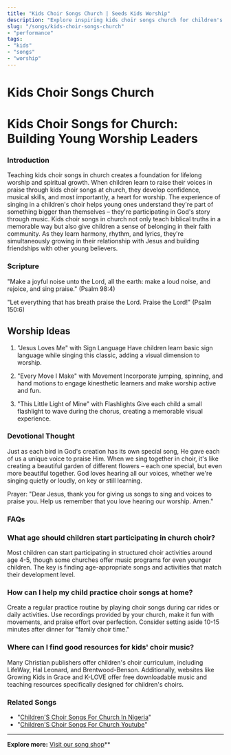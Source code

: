 ```yaml
---
title: "Kids Choir Songs Church | Seeds Kids Worship"
description: "Explore inspiring kids choir songs church for children's worship and faith development. Biblical music resources for families and ministry."
slug: "/songs/kids-choir-songs-church"
- "performance"
tags:
- "kids"
- "songs"
- "worship"
---
```


# Kids Choir Songs Church

# Kids Choir Songs for Church: Building Young Worship Leaders

### Introduction
Teaching kids choir songs in church creates a foundation for lifelong worship and spiritual growth. When children learn to raise their voices in praise through kids choir songs at church, they develop confidence, musical skills, and most importantly, a heart for worship. The experience of singing in a children's choir helps young ones understand they're part of something bigger than themselves – they're participating in God's story through music. Kids choir songs in church not only teach biblical truths in a memorable way but also give children a sense of belonging in their faith community. As they learn harmony, rhythm, and lyrics, they're simultaneously growing in their relationship with Jesus and building friendships with other young believers.

### Scripture
"Make a joyful noise unto the Lord, all the earth: make a loud noise, and rejoice, and sing praise." (Psalm 98:4)

"Let everything that has breath praise the Lord. Praise the Lord!" (Psalm 150:6)

## Worship Ideas
1. "Jesus Loves Me" with Sign Language
Have children learn basic sign language while singing this classic, adding a visual dimension to worship.

2. "Every Move I Make" with Movement
Incorporate jumping, spinning, and hand motions to engage kinesthetic learners and make worship active and fun.

3. "This Little Light of Mine" with Flashlights
Give each child a small flashlight to wave during the chorus, creating a memorable visual experience.

### Devotional Thought
Just as each bird in God's creation has its own special song, He gave each of us a unique voice to praise Him. When we sing together in choir, it's like creating a beautiful garden of different flowers – each one special, but even more beautiful together. God loves hearing all our voices, whether we're singing quietly or loudly, on key or still learning.

Prayer: "Dear Jesus, thank you for giving us songs to sing and voices to praise you. Help us remember that you love hearing our worship. Amen."

### FAQs

### What age should children start participating in church choir?
Most children can start participating in structured choir activities around age 4-5, though some churches offer music programs for even younger children. The key is finding age-appropriate songs and activities that match their development level.

### How can I help my child practice choir songs at home?
Create a regular practice routine by playing choir songs during car rides or daily activities. Use recordings provided by your church, make it fun with movements, and praise effort over perfection. Consider setting aside 10-15 minutes after dinner for "family choir time."

### Where can I find good resources for kids' choir music?
Many Christian publishers offer children's choir curriculum, including LifeWay, Hal Leonard, and Brentwood-Benson. Additionally, websites like Growing Kids in Grace and K-LOVE offer free downloadable music and teaching resources specifically designed for children's choirs.

### Related Songs

- "[Children'S Choir Songs For Church In Nigeria](/songs/children-s-choir-songs-for-church-in-nigeria/)"
- "[Children'S Choir Songs For Church Youtube](/songs/children-s-choir-songs-for-church-youtube/)"

---

**Explore more:** [Visit our song shop](https://seedskidsworship.com/shop)**

<!-- Schema Markup -->
<script type="application/ld+json">
{
  "@context": "https://schema.org",
  "@type": "MusicRecording",
  "name": "Kids Choir Songs Church",
  "byArtist": {
    "@type": "MusicGroup",
    "name": "Seeds Kids Worship"
  },
  "isFamilyFriendly": true,
  "url": "https://seedskidsworship.com/songs/kids-choir-songs-church/"
}
</script>
